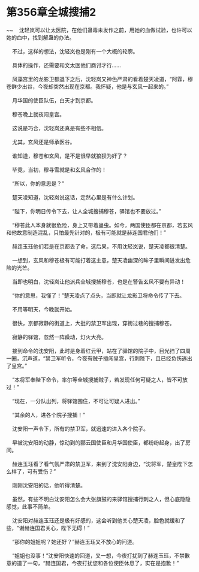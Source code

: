 # 第356章全城搜捕2
~~&nbsp;&nbsp;&nbsp;&nbsp;沈轻岚可以让太医院，在他们蛊毒未发作之前，用她的血做试验，也许可以她的血中，找到解蛊的办法。<br><br>&nbsp;&nbsp;&nbsp;&nbsp;不过，这样的想法，沈轻岚也是刚有一个大概的轮廓。<br><br>&nbsp;&nbsp;&nbsp;&nbsp;具体的操作，还需要和文太医他们商讨才行……<br><br>&nbsp;&nbsp;&nbsp;&nbsp;凤藻宫里的龙影卫都退下之后，沈轻岚又神色严肃的看着楚天凌道，“阿霖，穆苍鲜少出谷，今夜却突然出现在京都。我怀疑，他是与玄风一起来的。”<br><br>&nbsp;&nbsp;&nbsp;&nbsp;月华国的使臣队伍，白天才到京都。<br><br>&nbsp;&nbsp;&nbsp;&nbsp;穆苍晚上就夜闯皇宫。<br><br>&nbsp;&nbsp;&nbsp;&nbsp;这说是巧合，沈轻岚还真是有些不相信。<br><br>&nbsp;&nbsp;&nbsp;&nbsp;尤其，玄风还是师承医谷。<br><br>&nbsp;&nbsp;&nbsp;&nbsp;谁知道，穆苍和玄风，是不是很早就狼狈为奸了？<br><br>&nbsp;&nbsp;&nbsp;&nbsp;毕竟，当初，穆寻雪就是和玄风合作的！<br><br>&nbsp;&nbsp;&nbsp;&nbsp;“所以，你的意思是？”<br><br>&nbsp;&nbsp;&nbsp;&nbsp;楚天凌知道，沈轻岚说这话，定然心里是有什么计划。<br><br>&nbsp;&nbsp;&nbsp;&nbsp;“陛下，你明日传令下去，让人全城搜捕穆苍，驿馆也不要放过。”<br><br>&nbsp;&nbsp;&nbsp;&nbsp;“穆苍此人本身就很危险，身上又带着蛊虫。如今，两国使臣都在京都，若玄风和他故意制造混乱，只怕最先针对的，极有可能就是赫连国君他们！”<br><br>&nbsp;&nbsp;&nbsp;&nbsp;赫连玉珏他们若是在京都丢了命，这后果，不用沈轻岚说，楚天凌都很清楚。<br><br>&nbsp;&nbsp;&nbsp;&nbsp;一想到，玄风和穆苍极有可能打着这主意，楚天凌幽深的眸子里瞬间迸发出危险的光芒。<br><br>&nbsp;&nbsp;&nbsp;&nbsp;当即也明白，沈轻岚让他派兵全城搜捕穆苍，也是在警告玄风不要有异动！<br><br>&nbsp;&nbsp;&nbsp;&nbsp;“你的意思，我懂了！”楚天凌点了点头，当即就让龙影卫将命令传了下去。<br><br>&nbsp;&nbsp;&nbsp;&nbsp;不用等明天，今晚就开始。<br><br>&nbsp;&nbsp;&nbsp;&nbsp;很快，京都寂静的街道上，大批的禁卫军出现，穿街过巷的搜捕穆苍。<br><br>&nbsp;&nbsp;&nbsp;&nbsp;寂静的驿馆，忽然一阵躁动，灯火大亮。<br><br>&nbsp;&nbsp;&nbsp;&nbsp;接到命令的沈安阳，此时是身着红云甲，站在了驿馆的院子中，目光扫了四周一圈，沉声道，“禁卫军听令，今夜有贼子擅闯皇宫，行刺陛下，且已经负伤逃出了皇宫。”<br><br>&nbsp;&nbsp;&nbsp;&nbsp;“本将军奉陛下命令，率尔等全城搜捕贼子，若发现任何可疑之人，皆不可放过！”<br><br>&nbsp;&nbsp;&nbsp;&nbsp;“现在，一分队出列，将驿馆围住，不可让可疑人进出。”<br><br>&nbsp;&nbsp;&nbsp;&nbsp;“其余的人，进各个院子搜捕！”<br><br>&nbsp;&nbsp;&nbsp;&nbsp;沈安阳一声令下，所有的禁卫军，就迅速的进入各个院子。<br><br>&nbsp;&nbsp;&nbsp;&nbsp;早被沈安阳的动静，惊动到的郦云国使臣和月华国使臣，都纷纷起身，出了房间。<br><br>&nbsp;&nbsp;&nbsp;&nbsp;赫连玉珏看了看气氛严肃的禁卫军，来到了沈安阳身边，“沈将军，楚皇陛下怎么样了，可有受伤？”<br><br>&nbsp;&nbsp;&nbsp;&nbsp;刚刚沈安阳的话，他听得清楚。<br><br>&nbsp;&nbsp;&nbsp;&nbsp;虽然，有些不明白沈安阳怎么会大张旗鼓的来驿馆搜捕行刺之人，但心底隐隐感觉，此事不简单。<br><br>&nbsp;&nbsp;&nbsp;&nbsp;沈安阳对赫连玉珏还是极有好感的，这会听到他关心楚天凌，脸色就缓和了些，“谢赫连国君关心，陛下无碍！”<br><br>&nbsp;&nbsp;&nbsp;&nbsp;“那你的姐姐呢？她还好？”赫连玉珏又不放心的问道。<br><br>&nbsp;&nbsp;&nbsp;&nbsp;“姐姐也没事！”沈安阳快速的回道，又一想，今夜打扰到了赫连玉珏，不禁歉意的道了一句，“赫连国君，今夜打扰您和各位使臣休息了，实在是抱歉！”<br><br>
                    

<script>_fwqdsqadxfw()</script>
<div><script>_dfwf1dw();</script></div>
<div><script>_dfwf1agdw();</script></div>
                
